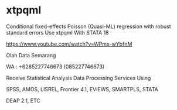 # xtpqml
Conditional fixed-effects Poisson (Quasi-ML) regression with robust standard errors Use xtpqml With STATA 18

https://www.youtube.com/watch?v=WPmx-wYbfnM

Olah Data Semarang

WA : +6285227746673 (085227746673)

Receive Statistical Analysis Data Processing Services Using

SPSS, AMOS, LISREL, Frontier 4.1, EVIEWS, SMARTPLS, STATA

DEAP 2.1, ETC
